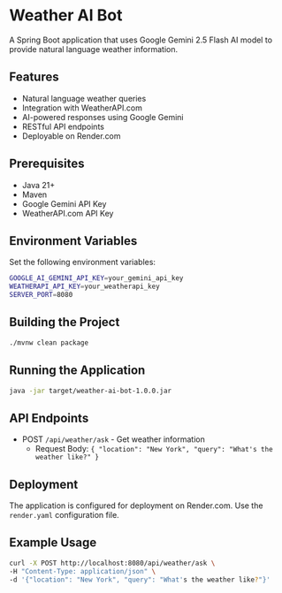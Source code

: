 # Weather AI Bot

A Spring Boot application that uses Google Gemini 2.5 Flash AI model to provide natural language weather information.

## Features

- Natural language weather queries
- Integration with WeatherAPI.com
- AI-powered responses using Google Gemini
- RESTful API endpoints
- Deployable on Render.com

## Prerequisites

- Java 21+
- Maven
- Google Gemini API Key
- WeatherAPI.com API Key

## Environment Variables

Set the following environment variables:

```bash
GOOGLE_AI_GEMINI_API_KEY=your_gemini_api_key
WEATHERAPI_API_KEY=your_weatherapi_key
SERVER_PORT=8080
```

## Building the Project

```bash
./mvnw clean package
```

## Running the Application

```bash
java -jar target/weather-ai-bot-1.0.0.jar
```

## API Endpoints

- POST `/api/weather/ask` - Get weather information
  - Request Body: `{ "location": "New York", "query": "What's the weather like?" }`

## Deployment

The application is configured for deployment on Render.com. Use the `render.yaml` configuration file.

## Example Usage

```bash
curl -X POST http://localhost:8080/api/weather/ask \
-H "Content-Type: application/json" \
-d '{"location": "New York", "query": "What's the weather like?"}'
```
